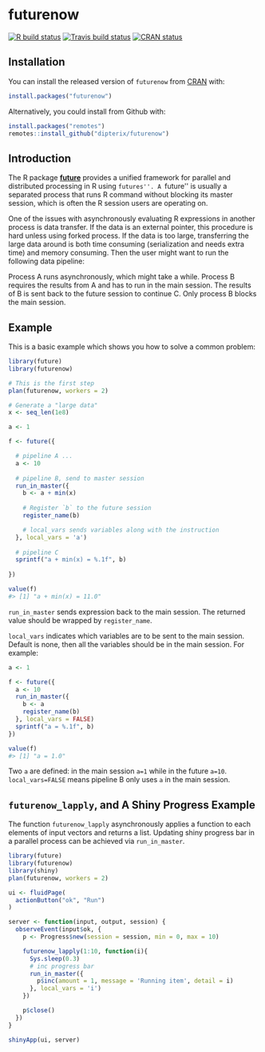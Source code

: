 
# futurenow

<!-- badges: start -->
[![R build status](https://github.com/dipterix/futurenow/workflows/R-CMD-check/badge.svg)](https://github.com/dipterix/futurenow/actions)
[![Travis build status](https://travis-ci.org/dipterix/futurenow.svg?branch=master)](https://travis-ci.org/dipterix/futurenow)
[![CRAN status](https://www.r-pkg.org/badges/version/futurenow)](https://CRAN.R-project.org/package=futurenow)
<!-- badges: end -->

## Installation

You can install the released version of `futurenow` from [CRAN](https://CRAN.R-project.org) with:

``` r
install.packages("futurenow")
```

Alternatively, you could install from Github with:

``` r
install.packages("remotes")
remotes::install_github("dipterix/futurenow")
```

## Introduction

The R package [**future**](https://github.com/HenrikBengtsson/future) provides a unified framework for parallel and distributed processing in R using ``futures''. A ``future'' is usually a separated process that runs R command without blocking its master session, which is often the R session users are operating on.

One of the issues with asynchronously evaluating R expressions in another process is data transfer. If the data is an external pointer, this procedure is hard unless using forked process. If the data is too large, transferring the large data around is both time consuming (serialization and needs extra time) and memory consuming. Then the user might want to run the following data pipeline:



Process A runs asynchronously, which might take a while. Process B requires the results from A and has to run in the main session. The results of B is sent back to the future session to continue C. Only process B blocks the main session.

## Example

This is a basic example which shows you how to solve a common problem:

``` r
library(future)
library(futurenow)

# This is the first step 
plan(futurenow, workers = 2)

# Generate a "large data"
x <- seq_len(1e8)

a <- 1

f <- future({

  # pipeline A ...
  a <- 10
  
  # pipeline B, send to master session
  run_in_master({
    b <- a + min(x)
    
    # Register `b` to the future session
    register_name(b)

    # local_vars sends variables along with the instruction
  }, local_vars = 'a')
  
  # pipeline C
  sprintf("a + min(x) = %.1f", b)
  
})

value(f)
#> [1] "a + min(x) = 11.0"
```

`run_in_master` sends expression back to the main session. The returned value should be wrapped by `register_name`.

`local_vars` indicates which variables are to be sent to the main session. Default is none, then all the variables should be in the main session. For example:


``` r
a <- 1

f <- future({
  a <- 10
  run_in_master({
    b <- a
    register_name(b)
  }, local_vars = FALSE)
  sprintf("a = %.1f", b)
})

value(f)
#> [1] "a = 1.0"
```

Two `a` are defined: in the main session `a=1` while in the future `a=10`. `local_vars=FALSE` means pipeline B only uses `a` in the main session.


## `futurenow_lapply`, and A Shiny Progress Example

The function `futurenow_lapply` asynchronously applies a function to each elements of input vectors and returns a list. Updating shiny progress bar in a parallel process can be achieved via `run_in_master`.

``` r
library(future)
library(futurenow)
library(shiny)
plan(futurenow, workers = 2)

ui <- fluidPage(
  actionButton("ok", "Run")
)

server <- function(input, output, session) {
  observeEvent(input$ok, {
    p <- Progress$new(session = session, min = 0, max = 10)

    futurenow_lapply(1:10, function(i){
      Sys.sleep(0.3)
      # inc progress bar
      run_in_master({
        p$inc(amount = 1, message = 'Running item', detail = i)
      }, local_vars = 'i')
    })

    p$close()
  })
}

shinyApp(ui, server)

```
